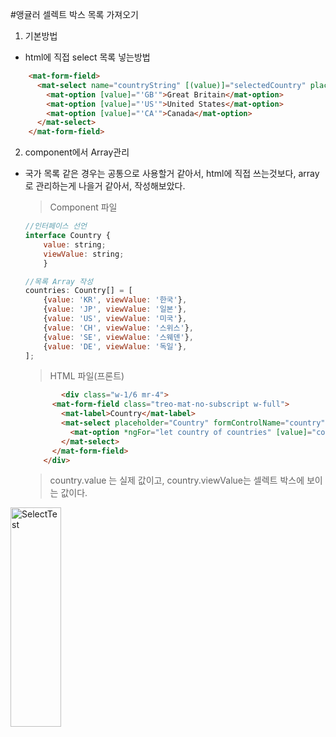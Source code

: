#앵귤러 셀렉트 박스 목록 가져오기

1. 기본방법
- html에 직접 select 목록 넣는방법
```html
    <mat-form-field>
      <mat-select name="countryString" [(value)]="selectedCountry" placeholder="Country">
        <mat-option [value]="'GB'">Great Britain</mat-option>
        <mat-option [value]="'US'">United States</mat-option>
        <mat-option [value]="'CA'">Canada</mat-option>
      </mat-select>
    </mat-form-field>
```
   
   

2. component에서 Array관리
- 국가 목록 같은 경우는 공통으로 사용할거 같아서, html에 직접 쓰는것보다, array로 관리하는게 나을거 같아서, 작성해보았다.

    > Component 파일
    ```JavaScript
    //인터페이스 선언
    interface Country {
        value: string;
        viewValue: string;
        }

    //목록 Array 작성
    countries: Country[] = [
        {value: 'KR', viewValue: '한국'},
        {value: 'JP', viewValue: '일본'},
        {value: 'US', viewValue: '미국'},
        {value: 'CH', viewValue: '스위스'},
        {value: 'SE', viewValue: '스웨덴'},
        {value: 'DE', viewValue: '독일'},
    ];    
    ```
    >HTML 파일(프론트)
    ```html
            <div class="w-1/6 mr-4">
          <mat-form-field class="treo-mat-no-subscript w-full">
            <mat-label>Country</mat-label>
            <mat-select placeholder="Country" formControlName="country" [(value)]="Doc.country">
              <mat-option *ngFor="let country of countries" [value]="country.value">{{ country.viewValue }}</mat-option>
            </mat-select>
          </mat-form-field>
        </div>
    ```
    > country.value 는 실제 값이고, country.viewValue는 셀렉트 박스에 보이는 값이다.
    
<img src="/img/002_selectBoxImage.png" width="40%" height="30%" title="selectOption" alt="SelectTest"></img>
